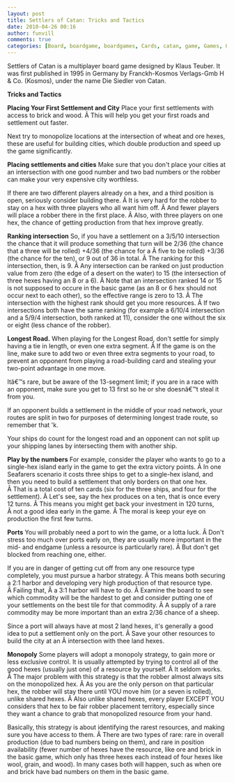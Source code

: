 ```yaml
---
layout: post
title: Settlers of Catan: Tricks and Tactics
date: 2010-04-26 00:16
author: funvill
comments: true
categories: [Board, boardgame, boardgames, Cards, catan, game, Games, Games, settlers of catan, Table Top, Uncategorized]
---
```

Settlers of Catan is a multiplayer board game designed by Klaus Teuber.
It was first published in 1995 in Germany by Franckh-Kosmos Verlags-Gmb H &amp; Co. (Kosmos), under the name Die Siedler von Catan.

<strong>Tricks and Tactics</strong>

<strong>Placing Your First Settlement and City</strong>
Place your first settlements with access to brick and wood. Â This will help you get your first roads and settlement out faster.

Next try to monopolize locations at the intersection of wheat and ore hexes, these are useful for building cities, which double production and speed up the game significantly.

<strong>Placing settlements and cities</strong>
Make sure that you don't place your cities at an intersection with one good number and two bad numbers or the robber can make your very expensive city worthless.

If there are two different players already on a hex, and a third position is open, seriously consider building there. Â It is very hard for the robber to stay on a hex with three players who all want him off. Â And fewer players will place a robber there in the first place. Â Also, with three players on one hex, the chance of getting production from that hex improve greatly.

<strong>Ranking intersection</strong>
So, if you have a settlement on a 3/5/10 intersection the chance that it will produce something that turn will be 2/36 (the chance that a three will be rolled) +4/36 (the chance for a Â five to be rolled) +3/36 (the chance for the ten), or 9 out of 36 in total. Â The ranking for this intersection, then, is 9. Â Any intersection can be ranked on just production value from zero (the edge of a desert on the water) to 15 (the intersection of three hexes having an 8 or a 6). Â Note that an intersection ranked 14 or 15 is not supposed to occure in the basic game (as an 8 or 6 hex should not occur next to each other), so the effective range is zero to 13. Â The intersection with the highest rank should get you more resources. Â If two intersections both have the same ranking (for example a 6/10/4 intersection and a 5/9/4 intersection, both ranked at 11), consider the one without the six or eight (less chance of the robber).

<strong>Longest Road.</strong>
When playing for the Longest Road, don't settle for simply having a tie in length, or even one extra segment. Â If the game is on the line, make sure to add two or even three extra segments to your road, to prevent an opponent from playing a road-building card and stealing your two-point advantage in one move.

Itâ€™s rare, but be aware of the 13-segment limit; if you are in a race with an opponent, make sure you get to 13 first so he or she doesnâ€™t steal it from you.

If an opponent builds a settlement in the middle of your road network, your routes are split in two for purposes of determining longest trade route, so remember that 'k.

Your ships do count for the longest road and an opponent can not split up your shipping lanes by intersecting them with another ship.

<strong>Play by the numbers</strong>
For example, consider the player who wants to go to a single-hex island early in the game to get the extra victory points. Â In one Seafarers scenario it costs three ships to get to a single-hex island, and then you need to build a settlement that only borders on that one hex. Â That is a total cost of ten cards (six for the three ships, and four for the settlement). Â Let's see, say the hex produces on a ten, that is once every 12 turns. Â This means you might get back your investment in 120 turns, Â not a good idea early in the game. Â The moral is keep your eye on production the first few turns.

<strong>Ports</strong>
You will probably need a port to win the game, or a lotta luck. Â Don't stress too much over ports early on, they are usually more important in the mid- and endgame (unless a resource is particularly rare). Â But don't get blocked from reaching one, either.

If you are in danger of getting cut off from any one resource type completely, you must pursue a harbor strategy. Â This means both securing a 2:1 harbor and developing very high production of that resource type. Â Failing that, Â a 3:1 harbor will have to do. Â Examine the board to see which commodity will be the hardest to get and consider putting one of your settlements on the best tile for that commodity. Â A supply of a rare commodity may be more important than an extra 2/36 chance of a sheep.

Since a port will always have at most 2 land hexes, it's generally a good idea to put a settlement only on the port. Â Save your other resources to build the city at an Â intersection with thee land hexes.

<strong>Monopoly</strong>
Some players will adopt a monopoly strategy, to gain more or less exclusive control. It is usually attempted by trying to control all of the good hexes (usually just one) of a resource by yourself. Â It seldom works. Â The major problem with this strategy is that the robber almost always sits on the monopolized hex. Â As you are the only person on that particular hex, the robber will stay there until YOU move him (or a seven is rolled), unlike shared hexes. Â Also unlike shared hexes, every player EXCEPT YOU considers that hex to be fair robber placement territory, especially since they want a chance to grab that monopolized resource from your hand.

Basically, this strategy is about identifying the rarest resources, and making sure you have access to them. Â There are two types of rare: rare in overall production (due to bad numbers being on them), and rare in position availability (fewer number of hexes have the resource, like ore and brick in the basic game, which only has three hexes each instead of four hexes like wool, grain, and wood). In many cases both will happen, such as when ore and brick have bad numbers on them in the basic game.
